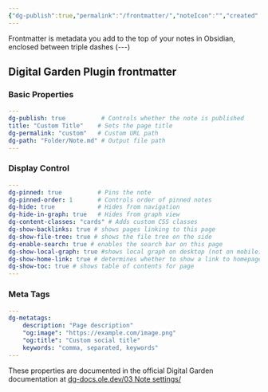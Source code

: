 ```yaml
---
{"dg-publish":true,"permalink":"/frontmatter/","noteIcon":"","created":"2025-03-14T00:35:47.494-07:00","updated":"2025-03-14T02:00:53.456-07:00"}
---
```


Frontmatter is metadata you add to the top of your notes in Obsidian, enclosed between triple dashes (---)

## Digital Garden Plugin frontmatter
###  Basic Properties

```yaml
---
dg-publish: true          # Controls whether the note is published
title: "Custom Title"    # Sets the page title
dg-permalink: "custom"   # Custom URL path
dg-path: "Folder/Note.md" # Output file path
---
```

###  Display Control

```yaml
---
dg-pinned: true          # Pins the note
dg-pinned-order: 1       # Controls order of pinned notes
dg-hide: true            # Hides from navigation
dg-hide-in-graph: true   # Hides from graph view
dg-content-classes: "cards" # Adds custom CSS classes
dg-show-backlinks: true # shows pages linking to this page
dg-show-file-tree: true # shows the file tree on the side
dg-enable-search: true # enables the search bar on this page
dg-show-local-graph: true #shows local graph on desktop (not on mobile)
dg-show-home-link: true # determines whether to show a link to homepage
dg-show-toc: true # shows table of contents for page
---
```

###  Meta Tags

```yaml
---
dg-metatags:
    description: "Page description"
    "og:image": "https://example.com/image.png"
    "og:title": "Custom social title"
    keywords: "comma, separated, keywords"
---
```


These properties are documented in the official Digital Garden documentation at [dg-docs.ole.dev/03 Note settings/](https://dg-docs.ole.dev/03%20Note%20settings/) 